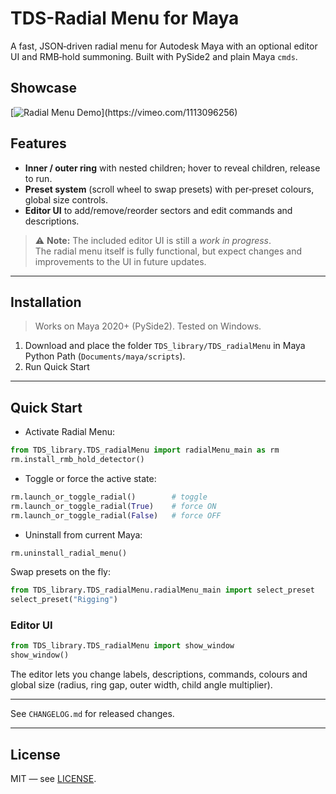 # TDS-Radial Menu for Maya

A fast, JSON‑driven radial menu for Autodesk Maya with an optional editor UI and RMB‑hold summoning. Built with PySide2 and plain Maya `cmds`.

## Showcase
[![Radial Menu Demo]([https://i.vimeocdn.com/video/1234567890-abcdef1234567890...](https://i.vimeocdn.com/video/2051513937-e46ae56a686fad7cb464ebabb03b12c2ec9e5f96361bfedc60cfe378894c0c54-d_640x360?&region=us)_640x360.jpg)](https://vimeo.com/1113096256)


## Features
- **Inner / outer ring** with nested children; hover to reveal children, release to run.
- **Preset system** (scroll wheel to swap presets) with per‑preset colours, global size controls.
- **Editor UI** to add/remove/reorder sectors and edit commands and descriptions.

> ⚠️ **Note:** The included editor UI is still a *work in progress*.  
> The radial menu itself is fully functional, but expect changes and improvements to the UI in future updates.

---

## Installation

> Works on Maya 2020+ (PySide2). Tested on Windows.

1) Download and place the folder `TDS_library/TDS_radialMenu` in Maya Python Path (`Documents/maya/scripts`).  
2) Run Quick Start

---

## Quick Start

- Activate Radial Menu:
```python
from TDS_library.TDS_radialMenu import radialMenu_main as rm
rm.install_rmb_hold_detector()
```

- Toggle or force the active state:
```python
rm.launch_or_toggle_radial()        # toggle
rm.launch_or_toggle_radial(True)    # force ON
rm.launch_or_toggle_radial(False)   # force OFF
```

- Uninstall from current Maya:
```python
rm.uninstall_radial_menu()
```

Swap presets on the fly:
```python
from TDS_library.TDS_radialMenu.radialMenu_main import select_preset
select_preset("Rigging")
```

### Editor UI

```python
from TDS_library.TDS_radialMenu import show_window
show_window()
```
The editor lets you change labels, descriptions, commands, colours and global size (radius, ring gap, outer width, child angle multiplier).

---

See `CHANGELOG.md` for released changes.

---

## License
MIT — see [LICENSE](LICENSE).
